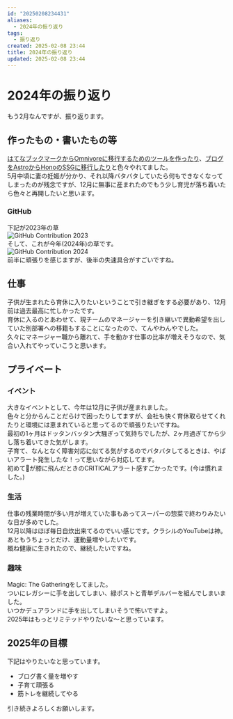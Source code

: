 ```yaml
---
id: "20250208234431"
aliases:
  - 2024年の振り返り
tags:
  - 振り返り
created: 2025-02-08 23:44
title: 2024年の振り返り
updated: 2025-02-08 23:44
---
```


# 2024年の振り返り

もう2月なんですが、振り返ります。

## 作ったもの・書いたもの等

[はてなブックマークからOmnivoreに移行するためのツールを作ったり](https://zenn.dev/tkancf/articles/c323bf1c64eafb)、[ブログをAstroからHonoのSSGに移行したり](blog/blog-migration-astro-to-hono.md)と色々やれてました。  
5月中頃に妻の妊娠が分かり、それ以降バタバタしていたら何もできなくなってしまったのが残念ですが、12月に無事に産まれたのでもう少し育児が落ち着いたら色々と再開したいと思います。

### GitHub

下記が2023年の草  
![GitHub Contribution 2023](https://gyazo.com/1cbdc29b57b91024b1ff8b1fc21d465e.jpeg)  
そして、これが今年(2024年)の草です。  
![GitHub Contribution 2024](https://gyazo.com/0dfc2849822cb089a26558e46083ecd2.jpeg)  
前半に頑張りを感じますが、後半の失速具合がすごいですね。  

## 仕事

子供が生まれたら育休に入りたいということで引き継ぎをする必要があり、12月前は過去最高に忙しかったです。  
育休に入るのとあわせて、現チームのマネージャーを引き継いで異動希望を出していた別部署への移籍もすることになったので、てんやわんやでした。  
久々にマネージャー職から離れて、手を動かす仕事の比率が増えそうなので、気合い入れてやっていこうと思います。

## プライベート

### イベント

大きなイベントとして、今年は12月に子供が産まれました。  
色々と分からんことだらけで困ったりしてますが、会社も快く育休取らせてくれたりと環境には恵まれていると思ってるので頑張りたいですね。  
最初の1ヶ月はドッタンバッタン大騒ぎって気持ちでしたが、2ヶ月過ぎてから少し落ち着いてきた気がします。  
子育て、なんとなく障害対応に似てる気がするのでバタバタしてるときは、やばいアラート発生したな！って思いながら対応してます。  
初めて💩が膝に飛んだときのCRITICALアラート感すごかったです。(今は慣れました。)

### 生活

仕事の残業時間が多い月が増えていた事もあってスーパーの惣菜で終わりみたいな日が多めでした。  
12月以降はほぼ毎日自炊出来てるのでいい感じです。クラシルのYouTubeは神。  
あともうちょっとだけ、運動量増やしたいです。  
概ね健康に生きれたので、継続したいですね。

### 趣味

Magic: The Gatheringをしてました。  
ついにレガシーに手を出してしまい、緑ポストと青単デルバーを組んでしまいました。  
いつかデュアランドに手を出してしまいそうで怖いですよ。  
2025年はもっとリミテッドやりたいな〜と思っています。

## 2025年の目標

下記はやりたいなと思っています。

- ブログ書く量を増やす
- 子育て頑張る
- 筋トレを継続してやる

引き続きよろしくお願いします。
